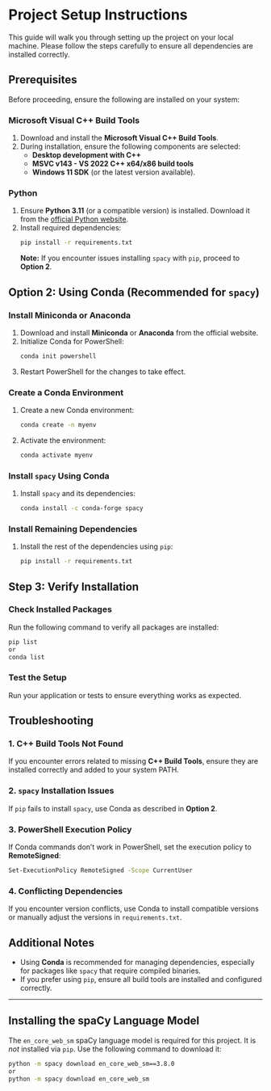 # Project Setup Instructions

This guide will walk you through setting up the project on your local machine. Please follow the steps carefully to ensure all dependencies are installed correctly.

## Prerequisites
Before proceeding, ensure the following are installed on your system:

### Microsoft Visual C++ Build Tools
1. Download and install the **Microsoft Visual C++ Build Tools**.
2. During installation, ensure the following components are selected:
   - **Desktop development with C++**
   - **MSVC v143 - VS 2022 C++ x64/x86 build tools**
   - **Windows 11 SDK** (or the latest version available).

### Python
1. Ensure **Python 3.11** (or a compatible version) is installed. Download it from the [official Python website](https://www.python.org/downloads/).
2. Install required dependencies:
   ```sh
   pip install -r requirements.txt
   ```
   **Note:** If you encounter issues installing `spacy` with `pip`, proceed to **Option 2**.

## Option 2: Using Conda (Recommended for `spacy`)
### Install Miniconda or Anaconda
1. Download and install **Miniconda** or **Anaconda** from the official website.
2. Initialize Conda for PowerShell:
   ```sh
   conda init powershell
   ```
3. Restart PowerShell for the changes to take effect.

### Create a Conda Environment
1. Create a new Conda environment:
   ```sh
   conda create -n myenv
   ```
2. Activate the environment:
   ```sh
   conda activate myenv
   ```

### Install `spacy` Using Conda
1. Install `spacy` and its dependencies:
   ```sh
   conda install -c conda-forge spacy
   ```

### Install Remaining Dependencies
1. Install the rest of the dependencies using `pip`:
   ```sh
   pip install -r requirements.txt
   ```

## Step 3: Verify Installation
### Check Installed Packages
Run the following command to verify all packages are installed:
```sh
pip list  
or
conda list
```

### Test the Setup
Run your application or tests to ensure everything works as expected.

## Troubleshooting
### 1. C++ Build Tools Not Found
If you encounter errors related to missing **C++ Build Tools**, ensure they are installed correctly and added to your system PATH.

### 2. `spacy` Installation Issues
If `pip` fails to install `spacy`, use Conda as described in **Option 2**.

### 3. PowerShell Execution Policy
If Conda commands don’t work in PowerShell, set the execution policy to **RemoteSigned**:
```sh
Set-ExecutionPolicy RemoteSigned -Scope CurrentUser
```

### 4. Conflicting Dependencies
If you encounter version conflicts, use Conda to install compatible versions or manually adjust the versions in `requirements.txt`.

## Additional Notes
- Using **Conda** is recommended for managing dependencies, especially for packages like `spacy` that require compiled binaries.
- If you prefer using `pip`, ensure all build tools are installed and configured correctly.

---

## Installing the spaCy Language Model

The `en_core_web_sm` spaCy language model is required for this project.  It is *not* installed via `pip`.  Use the following command to download it:

```bash
python -m spacy download en_core_web_sm==3.8.0
or
python -m spacy download en_core_web_sm